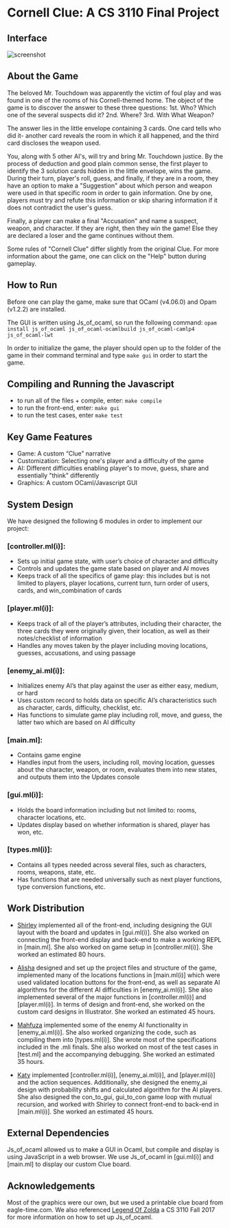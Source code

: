 # Cornell Clue: A CS 3110 Final Project

## Interface
![screenshot](https://github.coecis.cornell.edu/szk4/cs3110-finalproject/blob/master/static/interface.png)

## About the Game
The beloved Mr. Touchdown was apparently the victim of foul play and was found in one of the rooms of his Cornell-themed home. The object of the game is to discover the answer to these three questions: 1st. Who? Which one of the several suspects did it? 2nd. Where? 3rd. With What Weapon?

The answer lies in the little envelope containing 3 cards. One card tells who did it- another card reveals the room in which it all happened, and the third card discloses the weapon used.

You, along with 5 other AI's, will try and bring Mr. Touchdown justice. By the process of deduction and good plain common sense, the first player to identify the 3 solution cards hidden in the little envelope, wins the game. During their turn, player's roll, guess, and finally, if they are in a room, they have an option to make a "Suggestion" about which person and weapon were used in that specific room in order to gain information. One by one, players must try and refute this information or skip sharing information if it does not contradict the user's guess.

Finally, a player can make a final "Accusation" and name a suspect, weapon, and character.
If they are right, then they win the game! Else they are declared a loser and the game continues
without them.

Some rules of "Cornell Clue" differ slightly from the original Clue. For more information about the game, one can click on the "Help" button during gameplay.

## How to Run
Before one can play the game, make sure that OCaml (v4.06.0) and Opam (v1.2.2) are installed.

The GUI is written using Js_of_ocaml, so run the following command:
`opam install js_of_ocaml js_of_ocaml-ocamlbuild js_of_ocaml-camlp4 js_of_ocaml-lwt`

In order to initialize the game, the player should open up to the folder of the
game in their command terminal and type `make gui` in order to start the game.

## Compiling and Running the Javascript
- to run all of the files + compile, enter: `make compile`
- to run the front-end, enter: `make gui`
- to run the test cases, enter `make test`

## Key Game Features
- Game: A custom “Clue” narrative  
- Customization: Selecting one's player and a difficulty of the game
- AI: Different difficulties enabling player's to move, guess, share and essentially "think" differently
- Graphics: A custom OCaml/Javascript GUI

## System Design
We have designed the following 6 modules in order to implement our project:

### [controller.ml(i)]:
- Sets up initial game state, with user’s choice of character and difficulty
- Controls and updates the game state based on player and AI moves
- Keeps track of all the specifics of game play: this includes but is not limited to players, player locations, current turn, turn order of users, cards, and win_combination of cards

### [player.ml(i)]:
- Keeps track of all of the player’s attributes, including their character, the three cards they were originally given, their location, as well as their notes/checklist of information
- Handles any moves taken by the player including moving locations, guesses, accusations, and using passage

### [enemy_ai.ml(i)]:
- Initializes enemy AI’s that play against the user as either easy, medium, or hard
- Uses custom record to holds data on specific AI’s characteristics such as character, cards, difficulty, checklist, etc.
- Has functions to simulate game play including roll, move, and guess, the latter two which are based on AI difficulty

### [main.ml]:
- Contains game engine
- Handles input from the users, including roll, moving location, guesses about the character, weapon, or room, evaluates them into new states, and outputs them into the Updates console

### [gui.ml(i)]:
- Holds the board information including but not limited to: rooms, character locations, etc.
- Updates display based on whether information is shared, player has won, etc.

### [types.ml(i)]:
- Contains all types needed across several files, such as characters, rooms, weapons, state, etc.
- Has functions that are needed universally such as next player functions, type conversion functions, etc.

## Work Distribution
- [Shirley](https://github.coecis.cornell.edu/szk4) implemented all of the front-end, including designing the GUI layout with the board and updates in [gui.ml(i)]. She also worked on connecting the front-end display and back-end to make a working REPL in [main.ml]. She also worked on game setup in [controller.ml(i)]. She worked an estimated 80 hours.

- [Alisha](https://github.coecis.cornell.edu/am2658) designed and set up the project files and structure of the game, implemented many of the locations functions in [main.ml(i)] which were used validated location buttons for the front-end, as well as separate AI algorithms for the different AI difficulties in [enemy_ai.ml(i)]. She also implemented several of the major functions in [controller.ml(i)] and [player.ml(i)]. In terms of design and front-end, she worked on the custom card designs in Illustrator. She worked an estimated 45 hours.

- [Mahfuza](https://github.coecis.cornell.edu/mms398) implemented some of the enemy AI functionality in [enemy_ai.ml(i)]. She also worked organizing the code, such as compiling them into [types.ml(i)]. She wrote most of the specifications included in the .mli finals. She also worked on most of the test cases in [test.ml] and the accompanying debugging. She worked an estimated 35 hours.

- [Katy](https://github.coecis.cornell.edu/kev29) implemented [controller.ml(i)], [enemy_ai.ml(i)], and [player.ml(i)] and the action sequences. Additionally, she designed the enemy_ai design with probability shifts and calculated algorithm for the AI players. She also designed the con_to_gui, gui_to_con game loop with mutual recursion, and worked with Shirley to connect front-end to back-end in [main.ml(i)].  She worked an estimated 45 hours.

## External Dependencies
Js_of_ocaml allowed us to make a GUI in Ocaml, but compile and display is using JavaScript in a web browser. We use Js_of_ocaml in [gui.ml(i)] and [main.ml] to display our custom Clue board.

## Acknowledgements
Most of the graphics were our own, but we used a printable clue board from eagle-time.com. We also referenced [Legend Of Zolda](https://github.com/mindylou/legend-of-zolda) a CS 3110 Fall 2017 for more information on how to set up Js_of_ocaml.
